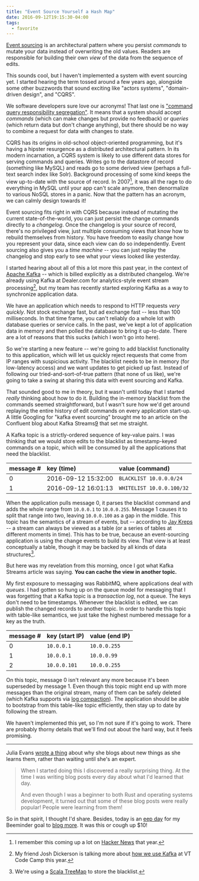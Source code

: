 ```yaml
---
title: "Event Source Yourself a Hash Map"
date: 2016-09-12T19:15:30-04:00
tags:
  - favorite
---
```


[Event sourcing][5] is an architectural pattern where you persist _commands_ to mutate your data instead of overwriting the old values. Readers are responsible for building their own _view_ of the data from the sequence of edits.

This sounds cool, but I haven't implemented a system with event sourcing yet. I started hearing the term tossed around a few years ago, alongside some other buzzwords that sound exciting like "actors systems", "domain-driven design", and "CQRS".

We software developers sure love our acronyms! That last one is ["command query responsibility segregation"][6]. It means that a system should accept _commands_ (which can make changes but provide no feedback) or _queries_ (which return data but don't change anything), but there should be no way to combine a request for data with changes to state.

CQRS has its origins in old-school object-oriented programming, but it's having a hipster resurgence as a distributed architectural pattern. In its modern incarnation, a CQRS system is likely to use different data stores for serving commands and queries. Writes go to the datastore of record (something like MySQL) and reads go to some derived view (perhaps a full-text search index like Solr). Background processing of some kind keeps the view up-to-date with the source of record. In 2007[^1], it was all the rage to do everything in MySQL until your app can't scale anymore, then denormalize to various NoSQL stores in a panic. Now that the pattern has an acronym, we can calmly design towards it!

Event sourcing fits right in with CQRS because instead of mutating the current state-of-the-world, you can just persist the change commands directly to a _changelog_. Once the changelog is your source of record, there's no privileged view, just multiple consuming views that know how to rebuild themselves from history. You have freedom to easily change how you represent your data, since each view can do so independently. Event sourcing also gives you a _time machine_ -- you can just replay the changelog and stop early to see what your views looked like yesterday.

I started hearing about all of this a lot more this past year, in the context of [Apache Kafka][4] -- which is billed explicitly as a distributed changelog. We're already using Kafka at Dealer.com for analytics-style event stream processing[^2], but my team has recently started exploring Kafka as a way to synchronize application data.

We have an application which needs to respond to HTTP requests _very quickly_. Not stock exchange fast, but ad exchange fast -- less than 100 milliseconds. In that time frame, you can't reliably do a whole lot with database queries or service calls. In the past, we've kept a lot of application data in memory and then polled the database to bring it up-to-date. There are a lot of reasons that this sucks (which I won't go into here).

So we're starting a new feature -- we're going to add blacklist functionality to this application, which will let us quickly reject requests that come from IP ranges with suspicious activity. The blacklist needs to be in memory (for low-latency access) and we want updates to get picked up fast. Instead of following our tried-and-sort-of-true pattern (that none of us like), we're going to take a swing at sharing this data with event sourcing and Kafka.

That sounded good to me in theory, but it wasn't until today that I started _really_ thinking about how to do it. Building the in-memory blacklist from the commands seemed straightforward, but I wasn't sure how we'd get around replaying the entire history of edit commands on every application start-up. A little Googling for "kafka event sourcing" brought me to an article on the Confluent blog about Kafka Streams[9] that set me straight.

A Kafka topic is a strictly-ordered sequence of key-value pairs. I was thinking that we would store edits to the blacklist as timestamp-keyed commands on a topic, which will be consumed by all the applications that need the blacklist.

| message # | key (time)          | value (command)           |
| :-------- | :------------------ | :------------------------ |
| 0         | 2016-09-12 15:32:00 | `BLACKLIST 10.0.0.0/24`   |
| 1         | 2016-09-12 16:01:13 | `WHITELIST 10.0.0.100/32` |

When the application pulls message 0, it parses the blacklist command and adds the whole range from `10.0.0.1` to `10.0.0.255`. Message 1 causes it to split that range into two, leaving `10.0.0.100` as a gap in the middle. This topic has the semantics of a stream of events, but -- according to [Jay Kreps][9] -- a stream can always be viewed as a table (or a series of tables at different moments in time). This has to be true, because an event-sourcing application is using the change events to build its view. That view is at least conceptually a table, though it may be backed by all kinds of data structures[^3].

But here was my revelation from this morning, once I got what Kafka Streams article was saying. **You can cache the view in another topic.**

My first exposure to messaging was RabbitMQ, where applications deal with _queues_. I had gotten so hung up on the queue model for messaging that I was forgetting that a Kafka topic is a _transaction log_, not a queue. The keys don't need to be timestamps. Whenever the blacklist is edited, we can publish the changed records to another topic. In order to handle this topic with table-like semantics, we just take the highest numbered message for a key as the truth.

| message # | key (start IP) | value (end IP) |
| :-------- | :------------- | :------------- |
| 0         | `10.0.0.1`     | `10.0.0.255`   |
| 1         | `10.0.0.1`     | `10.0.0.99`    |
| 2         | `10.0.0.101`   | `10.0.0.255`   |

On this topic, message 0 isn't relevant any more because it's been superseded by message 1. Even though this topic might end up with more messages than the original stream, many of them can be safely deleted (which Kafka supports via [log compaction][10]). The application should be able to bootstrap from this table-like topic efficiently, then stay up to date by following the stream.

We haven't implemented this yet, so I'm not sure if it's going to work. There are probably thorny details that we'll find out about the hard way, but it feels promising.

---

Julia Evans [wrote a thing][3] about why she blogs about new things as she learns them, rather than waiting until she's an expert.

> When I started doing this I discovered a really surprising thing. At the time I was writing blog posts every day about what I'd learned that day.
>
> And even though I was a beginner to both Rust and operating systems development, it turned out that some of these blog posts were really popular! People were learning from them!

So in that spirit, I thought I'd share. Besides, today is an [eep day][1] for my Beeminder goal to [blog more][2]. It was this or cough up \$10!

[^1]: I remember this coming up a lot on [Hacker News][7] that year.
[^2]: My friend Josh Dickerson is talking more about [how we use Kafka][8] at VT Code Camp this year.
[^3]: We're using a [Scala TreeMap](http://www.scala-lang.org/api/2.11.8/#scala.collection.immutable.TreeMap) to store the blacklist.

[1]: http://blog.beeminder.com/glossary/#e
[2]: https://www.beeminder.com/dehowell/publish
[3]: http://jvns.ca/blog/2016/09/11/rustconf-keynote/
[4]: http://kafka.apache.org
[5]: http://www.martinfowler.com/eaaDev/EventSourcing.html
[6]: https://en.wikipedia.org/wiki/Command–query_separation
[7]: https://news.ycombinator.com
[8]: http://vtcodecamp.org/2016/sessions#persistent-distributed-messaging-with-apache-kafka
[9]: http://www.confluent.io/blog/introducing-kafka-streams-stream-processing-made-simple/
[10]: http://kafka.apache.org/documentation.html#compaction
